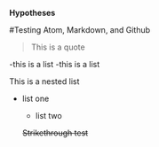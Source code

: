 **Hypotheses**

#Testing Atom, Markdown, and Github

> This is a quote

-this is a list
-this is a list

This is a nested list
- list one
  - list two

  ~~Strikethrough test~~

  
